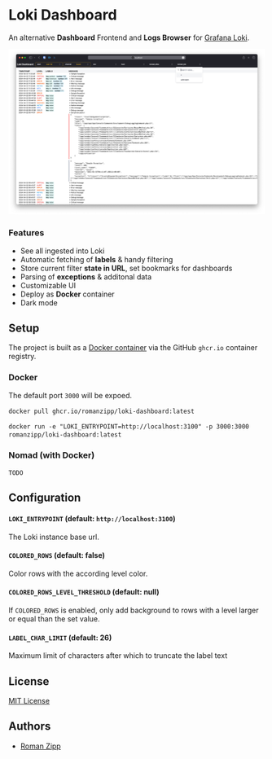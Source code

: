 # Loki Dashboard

An alternative **Dashboard** Frontend and **Logs Browser** for [Grafana Loki](https://grafana.com/oss/loki/).

![](art/screenshot.png)

### Features

- See all ingested into Loki
- Automatic fetching of **labels** & handy filtering
- Store current filter **state in URL**, set bookmarks for dashboards
- Parsing of **exceptions** & additonal data
- Customizable UI
- Deploy as **Docker** container
- Dark mode

## Setup

The project is built as a [Docker container](https://github.com/romanzipp/Loki-Dashboard/pkgs/container/loki-dashboard) via the GitHub `ghcr.io` container registry.

### Docker

The default port `3000` will be expoed.

```
docker pull ghcr.io/romanzipp/loki-dashboard:latest
```

```
docker run -e "LOKI_ENTRYPOINT=http://localhost:3100" -p 3000:3000 romanzipp/loki-dashboard:latest
```

### Nomad (with Docker)

```
TODO
```

## Configuration

#### `LOKI_ENTRYPOINT` (default: `http://localhost:3100`)

The Loki instance base url.

#### `COLORED_ROWS` (default: false)

Color rows with the according level color.

#### `COLORED_ROWS_LEVEL_THRESHOLD` (default: null)

If `COLORED_ROWS` is enabled, only add background to rows with a level larger or equal than the set value.

#### `LABEL_CHAR_LIMIT` (default: 26)

Maximum limit of characters after which to truncate the label text

## License

[MIT License](LICENSE.md)

## Authors

- [Roman Zipp](https://romanzipp.com)

